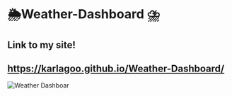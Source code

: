 # 🌦️Weather-Dashboard ⛈️



## Link to my site!
## https://karlagoo.github.io/Weather-Dashboard/
![Weather Dashboar](https://user-images.githubusercontent.com/84356242/126263261-e5c6cf6d-d5c0-408e-bf80-0d9426d39f39.png)
